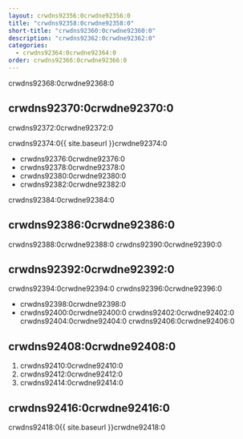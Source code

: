 ```yaml
---
layout: crwdns92356:0crwdne92356:0
title: "crwdns92358:0crwdne92358:0"
short-title: "crwdns92360:0crwdne92360:0"
description: "crwdns92362:0crwdne92362:0"
categories:
  - crwdns92364:0crwdne92364:0
order: crwdns92366:0crwdne92366:0
---
```

crwdns92368:0crwdne92368:0

## crwdns92370:0crwdne92370:0

crwdns92372:0crwdne92372:0

crwdns92374:0{{ site.baseurl }}crwdne92374:0

- crwdns92376:0crwdne92376:0
- crwdns92378:0crwdne92378:0
- crwdns92380:0crwdne92380:0
- crwdns92382:0crwdne92382:0

crwdns92384:0crwdne92384:0

## crwdns92386:0crwdne92386:0

crwdns92388:0crwdne92388:0 crwdns92390:0crwdne92390:0

## crwdns92392:0crwdne92392:0

crwdns92394:0crwdne92394:0 crwdns92396:0crwdne92396:0

- crwdns92398:0crwdne92398:0
- crwdns92400:0crwdne92400:0 crwdns92402:0crwdne92402:0 crwdns92404:0crwdne92404:0 crwdns92406:0crwdne92406:0

## crwdns92408:0crwdne92408:0

1. crwdns92410:0crwdne92410:0
2. crwdns92412:0crwdne92412:0
3. crwdns92414:0crwdne92414:0

## crwdns92416:0crwdne92416:0

crwdns92418:0{{ site.baseurl }}crwdne92418:0